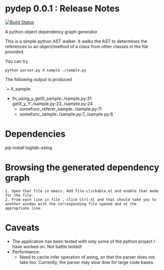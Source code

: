 pydep 0.0.1 : Release Notes
=============
[![Build Status](https://travis-ci.org/tathagata/pydep.svg?branch=master)](https://travis-ci.org/tathagata/pydep)


A python object dependency graph generator

This is a simple python AST walker. It walks the AST to determines the references to an object/method of a class from other classes in the file provided.

You can try

`python parser.py X sample ./sample.py`

The following output is produced

`+  X_sample:
+  fn_using_y_getX_sample:./sample.py:31
     getX_y_Y:./sample.py:23,./sample.py:24
     +  somefunc_referer_sample:./sample.py:11
     +  somefunc_sample:./sample.py:7,./sample.py:8
`

Dependencies
=============

pip install logilab-astng


Browsing the generated dependency graph
========================================

    1. Open that file in emacs. Add file-clickable.el and enable that mode for the file.
    2. From each line in file , click Ctrl-X[ and that should take you to another window with the corresponding file opened and at the appropriate line.


Caveats
=======
- The application has been tested with only some of the python project I have worked on. Not battle tested!
- Performance:
    - Need to cache infer operation of astng, so that the parser does not take too. Currently, the parser may slow dow for large code bases.
